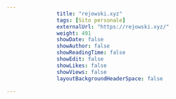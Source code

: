 ---
                title: "rejowski.xyz"
                tags: [Sito personale]
                externalUrl: "https://rejowski.xyz/"
                weight: 491
                showDate: false
                showAuthor: false
                showReadingTime: false
                showEdit: false
                showLikes: false
                showViews: false
                layoutBackgroundHeaderSpace: false
                ---

